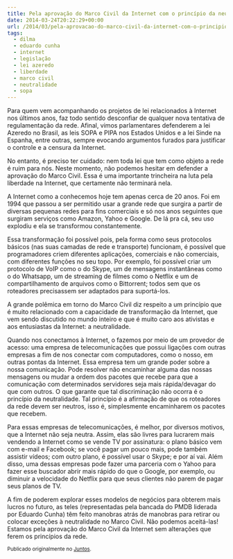 ```yaml
---
title: Pela aprovação do Marco Civil da Internet com o princípio da neutralidade
date: 2014-03-24T20:22:29+00:00
url: /2014/03/pela-aprovacao-do-marco-civil-da-internet-com-o-principio-da-neutralidade/
tags:
  - dilma
  - eduardo cunha
  - internet
  - legislação
  - lei azeredo
  - liberdade
  - marco civil
  - neutralidade
  - sopa
---
```


Para quem vem acompanhando os projetos de lei relacionados à Internet nos últimos anos, faz todo sentido desconfiar de qualquer nova tentativa de regulamentação da rede. Afinal, vimos parlamentares defenderem a lei Azeredo no Brasil, as leis SOPA e PIPA nos Estados Unidos e a lei Sinde na Espanha, entre outras, sempre evocando argumentos furados para justificar o controle e a censura da Internet.

No entanto, é preciso ter cuidado: nem toda lei que tem como objeto a rede é ruim para nós. Neste momento, não podemos hesitar em defender a aprovação do Marco Civil. Essa é uma importante trincheira na luta pela liberdade na Internet, que certamente não terminará nela.

A Internet como a conhecemos hoje tem apenas cerca de 20 anos. Foi em 1994 que passou a ser permitido usar a grande rede que surgira a partir de diversas pequenas redes para fins comerciais e só nos anos seguintes que surgiram serviços como Amazon, Yahoo e Google. De lá pra cá, seu uso explodiu e ela se transformou constantemente.

Essa transformação foi possível pois, pela forma como seus protocolos básicos (nas suas camadas de rede e transporte) funcionam, é possível que programadores criem diferentes aplicações, comerciais e não comerciais, com diferentes funções no seu topo. Por exemplo, foi possível criar um protocolo de VoIP como o do Skype, um de mensagens instantâneas como o do Whatsapp, um de streaming de filmes como o Netflix e um de compartilhamento de arquivos como o Bittorrent; todos sem que os roteadores precisassem ser adaptados para suportá-los.

A grande polêmica em torno do Marco Civil diz respeito a um princípio que é muito relacionado com a capacidade de transformação da Internet, que vem sendo discutido no mundo inteiro e que é muito caro aos ativistas e aos entusiastas da Internet: a neutralidade.

Quando nos conectamos à Internet, o fazemos por meio de um provedor de acesso: uma empresa de telecomunicações que possui ligações com outras empresas a fim de nos conectar com computadores, como o nosso, em outras pontas da Internet. Essa empresa tem um grande poder sobre a nossa comunicação. Pode resolver não encaminhar alguma das nossas mensagens ou mudar a ordem dos pacotes que recebe para que a comunicação com determinados servidores seja mais rápida/devagar do que com outros. O que garante que tal discriminação não ocorra é o princípio da neutralidade. Tal princípio é a afirmação de que os roteadores da rede devem ser neutros, isso é, simplesmente encaminharem os pacotes que recebem.

Para essas empresas de telecomunicações, é melhor, por diversos motivos, que a Internet não seja neutra. Assim, elas são livres para lucrarem mais vendendo a Internet como se vende TV por assinatura: o plano básico vem com e-mail e Facebook; se você pagar um pouco mais, pode também assistir vídeos; com outro plano, é possível usar o Skype; e por aí vai. Além disso, uma dessas empresas pode fazer uma parceria com o Yahoo para fazer esse buscador abrir mais rápido do que o Google, por exemplo, ou diminuir a velocidade do Netflix para que seus clientes não parem de pagar seus planos de TV.

A fim de poderem explorar esses modelos de negócios para obterem mais lucros no futuro, as teles (representadas pela bancada do PMDB liderada por Eduardo Cunha) têm feito manobras atrás de manobras para retirar ou colocar exceções à neutralidade no Marco Civil. Não podemos aceitá-las! Estamos pela aprovação do Marco Civil da Internet sem alterações que ferem os princípios da rede.

<small>Publicado originalmente no <a href="https://juntos.org.br/2014/03/pela-aprovacao-do-marco-civil-da-internet-com-o-principio-da-neutralidade/">Juntos</a>.</small>
